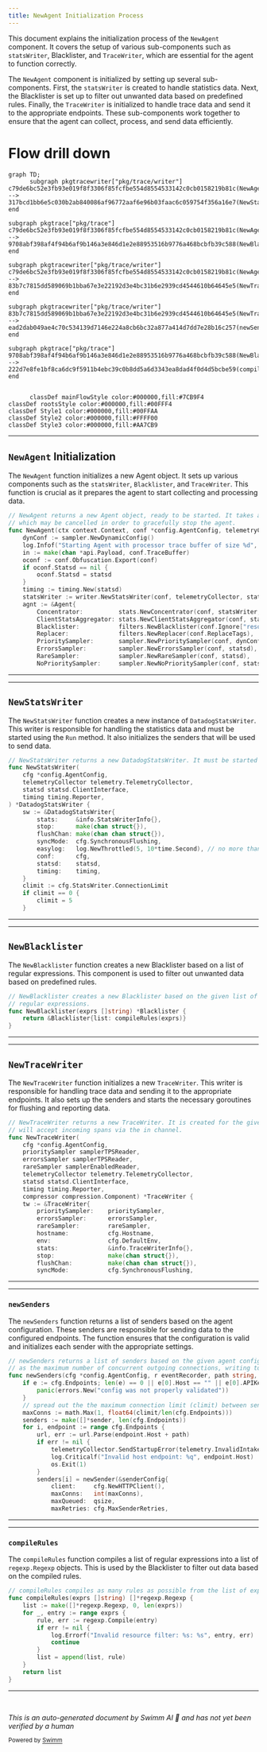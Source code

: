 ```yaml
---
title: NewAgent Initialization Process
---
```

This document explains the initialization process of the <SwmToken path="pkg/trace/agent/agent.go" pos="132:2:2" line-data="// NewAgent returns a new Agent object, ready to be started. It takes a context">`NewAgent`</SwmToken> component. It covers the setup of various sub-components such as <SwmToken path="pkg/trace/agent/agent.go" pos="143:1:1" line-data="	statsWriter := writer.NewStatsWriter(conf, telemetryCollector, statsd, timing)">`statsWriter`</SwmToken>, Blacklister, and <SwmToken path="pkg/trace/writer/trace.go" pos="87:10:10" line-data="// NewTraceWriter returns a new TraceWriter. It is created for the given agent configuration and">`TraceWriter`</SwmToken>, which are essential for the agent to function correctly.

The <SwmToken path="pkg/trace/agent/agent.go" pos="132:2:2" line-data="// NewAgent returns a new Agent object, ready to be started. It takes a context">`NewAgent`</SwmToken> component is initialized by setting up several sub-components. First, the <SwmToken path="pkg/trace/agent/agent.go" pos="143:1:1" line-data="	statsWriter := writer.NewStatsWriter(conf, telemetryCollector, statsd, timing)">`statsWriter`</SwmToken> is created to handle statistics data. Next, the Blacklister is set up to filter out unwanted data based on predefined rules. Finally, the <SwmToken path="pkg/trace/writer/trace.go" pos="87:10:10" line-data="// NewTraceWriter returns a new TraceWriter. It is created for the given agent configuration and">`TraceWriter`</SwmToken> is initialized to handle trace data and send it to the appropriate endpoints. These sub-components work together to ensure that the agent can collect, process, and send data efficiently.

# Flow drill down

```mermaid
graph TD;
      subgraph pkgtracewriter["pkg/trace/writer"]
c79de6bc52e3fb93e019f8f3306f85fcfbe554d8554533142c0cb0158219b81c(NewAgent):::mainFlowStyle --> 317bcd1bb6e5c030b2ab840086af96772aaf6e96b03faac6c059754f356a16e7(NewStatsWriter)
end

subgraph pkgtrace["pkg/trace"]
c79de6bc52e3fb93e019f8f3306f85fcfbe554d8554533142c0cb0158219b81c(NewAgent):::mainFlowStyle --> 9708abf398af4f94b6af9b146a3e846d1e2e88953516b9776a468bcbfb39c588(NewBlacklister)
end

subgraph pkgtracewriter["pkg/trace/writer"]
c79de6bc52e3fb93e019f8f3306f85fcfbe554d8554533142c0cb0158219b81c(NewAgent):::mainFlowStyle --> 83b7c7815dd589069b1bba67e3e22192d3e4bc31b6e2939cd4544610b64645e5(NewTraceWriter):::mainFlowStyle
end

subgraph pkgtracewriter["pkg/trace/writer"]
83b7c7815dd589069b1bba67e3e22192d3e4bc31b6e2939cd4544610b64645e5(NewTraceWriter):::mainFlowStyle --> ead2dab049ae4c70c534139d7146e224a8cb6bc32a877a414d7dd7e28b16c257(newSenders):::mainFlowStyle
end

subgraph pkgtrace["pkg/trace"]
9708abf398af4f94b6af9b146a3e846d1e2e88953516b9776a468bcbfb39c588(NewBlacklister) --> 222d7e8fe1bf8ca6dc9f5911b4ebc39c0b8dd5a6d3343ea8dad4f0d4d5bcbe59(compileRules)
end


      classDef mainFlowStyle color:#000000,fill:#7CB9F4
classDef rootsStyle color:#000000,fill:#00FFF4
classDef Style1 color:#000000,fill:#00FFAA
classDef Style2 color:#000000,fill:#FFFF00
classDef Style3 color:#000000,fill:#AA7CB9
```

<SwmSnippet path="/pkg/trace/agent/agent.go" line="132">

---

## <SwmToken path="pkg/trace/agent/agent.go" pos="132:2:2" line-data="// NewAgent returns a new Agent object, ready to be started. It takes a context">`NewAgent`</SwmToken> Initialization

The <SwmToken path="pkg/trace/agent/agent.go" pos="132:2:2" line-data="// NewAgent returns a new Agent object, ready to be started. It takes a context">`NewAgent`</SwmToken> function initializes a new Agent object. It sets up various components such as the <SwmToken path="pkg/trace/agent/agent.go" pos="143:1:1" line-data="	statsWriter := writer.NewStatsWriter(conf, telemetryCollector, statsd, timing)">`statsWriter`</SwmToken>, <SwmToken path="pkg/trace/agent/agent.go" pos="147:1:1" line-data="		Blacklister:           filters.NewBlacklister(conf.Ignore[&quot;resource&quot;]),">`Blacklister`</SwmToken>, and <SwmToken path="pkg/trace/writer/trace.go" pos="87:10:10" line-data="// NewTraceWriter returns a new TraceWriter. It is created for the given agent configuration and">`TraceWriter`</SwmToken>. This function is crucial as it prepares the agent to start collecting and processing data.

```go
// NewAgent returns a new Agent object, ready to be started. It takes a context
// which may be cancelled in order to gracefully stop the agent.
func NewAgent(ctx context.Context, conf *config.AgentConfig, telemetryCollector telemetry.TelemetryCollector, statsd statsd.ClientInterface, comp compression.Component) *Agent {
	dynConf := sampler.NewDynamicConfig()
	log.Infof("Starting Agent with processor trace buffer of size %d", conf.TraceBuffer)
	in := make(chan *api.Payload, conf.TraceBuffer)
	oconf := conf.Obfuscation.Export(conf)
	if oconf.Statsd == nil {
		oconf.Statsd = statsd
	}
	timing := timing.New(statsd)
	statsWriter := writer.NewStatsWriter(conf, telemetryCollector, statsd, timing)
	agnt := &Agent{
		Concentrator:          stats.NewConcentrator(conf, statsWriter, time.Now(), statsd),
		ClientStatsAggregator: stats.NewClientStatsAggregator(conf, statsWriter, statsd),
		Blacklister:           filters.NewBlacklister(conf.Ignore["resource"]),
		Replacer:              filters.NewReplacer(conf.ReplaceTags),
		PrioritySampler:       sampler.NewPrioritySampler(conf, dynConf, statsd),
		ErrorsSampler:         sampler.NewErrorsSampler(conf, statsd),
		RareSampler:           sampler.NewRareSampler(conf, statsd),
		NoPrioritySampler:     sampler.NewNoPrioritySampler(conf, statsd),
```

---

</SwmSnippet>

<SwmSnippet path="/pkg/trace/writer/stats.go" line="62">

---

## <SwmToken path="pkg/trace/writer/stats.go" pos="62:2:2" line-data="// NewStatsWriter returns a new DatadogStatsWriter. It must be started using Run.">`NewStatsWriter`</SwmToken>

The <SwmToken path="pkg/trace/writer/stats.go" pos="62:2:2" line-data="// NewStatsWriter returns a new DatadogStatsWriter. It must be started using Run.">`NewStatsWriter`</SwmToken> function creates a new instance of <SwmToken path="pkg/trace/writer/stats.go" pos="62:10:10" line-data="// NewStatsWriter returns a new DatadogStatsWriter. It must be started using Run.">`DatadogStatsWriter`</SwmToken>. This writer is responsible for handling the statistics data and must be started using the <SwmToken path="pkg/trace/writer/stats.go" pos="62:23:23" line-data="// NewStatsWriter returns a new DatadogStatsWriter. It must be started using Run.">`Run`</SwmToken> method. It also initializes the senders that will be used to send data.

```go
// NewStatsWriter returns a new DatadogStatsWriter. It must be started using Run.
func NewStatsWriter(
	cfg *config.AgentConfig,
	telemetryCollector telemetry.TelemetryCollector,
	statsd statsd.ClientInterface,
	timing timing.Reporter,
) *DatadogStatsWriter {
	sw := &DatadogStatsWriter{
		stats:     &info.StatsWriterInfo{},
		stop:      make(chan struct{}),
		flushChan: make(chan chan struct{}),
		syncMode:  cfg.SynchronousFlushing,
		easylog:   log.NewThrottled(5, 10*time.Second), // no more than 5 messages every 10 seconds
		conf:      cfg,
		statsd:    statsd,
		timing:    timing,
	}
	climit := cfg.StatsWriter.ConnectionLimit
	if climit == 0 {
		climit = 5
	}
```

---

</SwmSnippet>

<SwmSnippet path="/pkg/trace/filters/blacklister.go" line="42">

---

## <SwmToken path="pkg/trace/filters/blacklister.go" pos="42:2:2" line-data="// NewBlacklister creates a new Blacklister based on the given list of">`NewBlacklister`</SwmToken>

The <SwmToken path="pkg/trace/filters/blacklister.go" pos="42:2:2" line-data="// NewBlacklister creates a new Blacklister based on the given list of">`NewBlacklister`</SwmToken> function creates a new Blacklister based on a list of regular expressions. This component is used to filter out unwanted data based on predefined rules.

```go
// NewBlacklister creates a new Blacklister based on the given list of
// regular expressions.
func NewBlacklister(exprs []string) *Blacklister {
	return &Blacklister{list: compileRules(exprs)}
}
```

---

</SwmSnippet>

<SwmSnippet path="/pkg/trace/writer/trace.go" line="87">

---

## <SwmToken path="pkg/trace/writer/trace.go" pos="87:2:2" line-data="// NewTraceWriter returns a new TraceWriter. It is created for the given agent configuration and">`NewTraceWriter`</SwmToken>

The <SwmToken path="pkg/trace/writer/trace.go" pos="87:2:2" line-data="// NewTraceWriter returns a new TraceWriter. It is created for the given agent configuration and">`NewTraceWriter`</SwmToken> function initializes a new <SwmToken path="pkg/trace/writer/trace.go" pos="87:10:10" line-data="// NewTraceWriter returns a new TraceWriter. It is created for the given agent configuration and">`TraceWriter`</SwmToken>. This writer is responsible for handling trace data and sending it to the appropriate endpoints. It also sets up the senders and starts the necessary goroutines for flushing and reporting data.

```go
// NewTraceWriter returns a new TraceWriter. It is created for the given agent configuration and
// will accept incoming spans via the in channel.
func NewTraceWriter(
	cfg *config.AgentConfig,
	prioritySampler samplerTPSReader,
	errorsSampler samplerTPSReader,
	rareSampler samplerEnabledReader,
	telemetryCollector telemetry.TelemetryCollector,
	statsd statsd.ClientInterface,
	timing timing.Reporter,
	compressor compression.Component) *TraceWriter {
	tw := &TraceWriter{
		prioritySampler:    prioritySampler,
		errorsSampler:      errorsSampler,
		rareSampler:        rareSampler,
		hostname:           cfg.Hostname,
		env:                cfg.DefaultEnv,
		stats:              &info.TraceWriterInfo{},
		stop:               make(chan struct{}),
		flushChan:          make(chan chan struct{}),
		syncMode:           cfg.SynchronousFlushing,
```

---

</SwmSnippet>

<SwmSnippet path="/pkg/trace/writer/sender.go" line="32">

---

### <SwmToken path="pkg/trace/writer/sender.go" pos="32:2:2" line-data="// newSenders returns a list of senders based on the given agent configuration, using climit">`newSenders`</SwmToken>

The <SwmToken path="pkg/trace/writer/sender.go" pos="32:2:2" line-data="// newSenders returns a list of senders based on the given agent configuration, using climit">`newSenders`</SwmToken> function returns a list of senders based on the agent configuration. These senders are responsible for sending data to the configured endpoints. The function ensures that the configuration is valid and initializes each sender with the appropriate settings.

```go
// newSenders returns a list of senders based on the given agent configuration, using climit
// as the maximum number of concurrent outgoing connections, writing to path.
func newSenders(cfg *config.AgentConfig, r eventRecorder, path string, climit, qsize int, telemetryCollector telemetry.TelemetryCollector, statsd statsd.ClientInterface) []*sender {
	if e := cfg.Endpoints; len(e) == 0 || e[0].Host == "" || e[0].APIKey == "" {
		panic(errors.New("config was not properly validated"))
	}
	// spread out the the maximum connection limit (climit) between senders
	maxConns := math.Max(1, float64(climit/len(cfg.Endpoints)))
	senders := make([]*sender, len(cfg.Endpoints))
	for i, endpoint := range cfg.Endpoints {
		url, err := url.Parse(endpoint.Host + path)
		if err != nil {
			telemetryCollector.SendStartupError(telemetry.InvalidIntakeEndpoint, err)
			log.Criticalf("Invalid host endpoint: %q", endpoint.Host)
			os.Exit(1)
		}
		senders[i] = newSender(&senderConfig{
			client:     cfg.NewHTTPClient(),
			maxConns:   int(maxConns),
			maxQueued:  qsize,
			maxRetries: cfg.MaxSenderRetries,
```

---

</SwmSnippet>

<SwmSnippet path="/pkg/trace/filters/blacklister.go" line="48">

---

### <SwmToken path="pkg/trace/filters/blacklister.go" pos="48:2:2" line-data="// compileRules compiles as many rules as possible from the list of expressions.">`compileRules`</SwmToken>

The <SwmToken path="pkg/trace/filters/blacklister.go" pos="48:2:2" line-data="// compileRules compiles as many rules as possible from the list of expressions.">`compileRules`</SwmToken> function compiles a list of regular expressions into a list of <SwmToken path="pkg/trace/filters/blacklister.go" pos="49:14:16" line-data="func compileRules(exprs []string) []*regexp.Regexp {">`regexp.Regexp`</SwmToken> objects. This is used by the Blacklister to filter out data based on the compiled rules.

```go
// compileRules compiles as many rules as possible from the list of expressions.
func compileRules(exprs []string) []*regexp.Regexp {
	list := make([]*regexp.Regexp, 0, len(exprs))
	for _, entry := range exprs {
		rule, err := regexp.Compile(entry)
		if err != nil {
			log.Errorf("Invalid resource filter: %s: %s", entry, err)
			continue
		}
		list = append(list, rule)
	}
	return list
}
```

---

</SwmSnippet>

&nbsp;

*This is an auto-generated document by Swimm AI 🌊 and has not yet been verified by a human*

<SwmMeta version="3.0.0" repo-id="Z2l0aHViJTNBJTNBZGF0YWRvZy1hZ2VudCUzQSUzQVN3aW1tLURlbW8=" repo-name="datadog-agent"><sup>Powered by [Swimm](/)</sup></SwmMeta>

